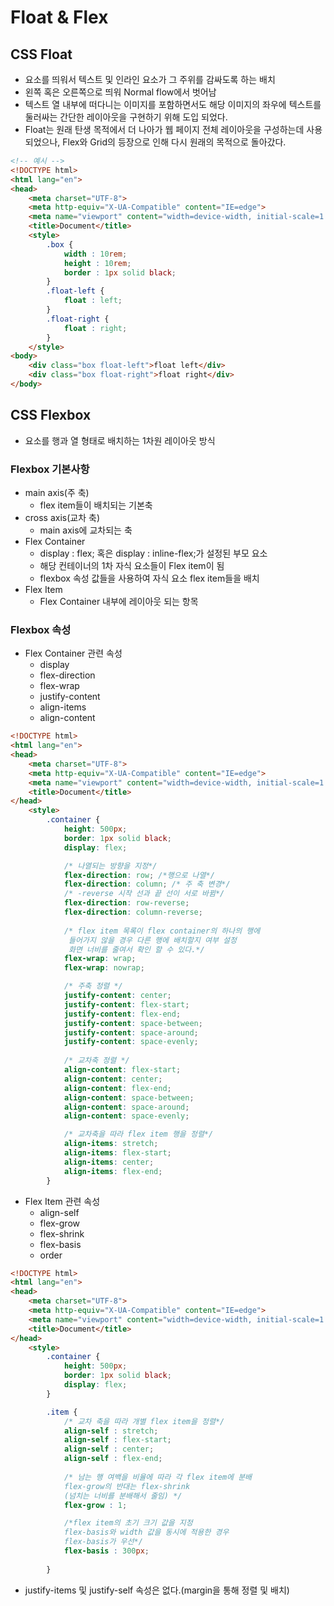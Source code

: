 # Float & Flex
## CSS Float
- 요소를 띄워서 텍스트 및 인라인 요소가 그 주위를 감싸도록 하는 배치
- 왼쪽 혹은 오른쪽으로 띄워 Normal flow에서 벗어남
- 텍스트 열 내부에 떠다니는 이미지를 포함하면서도 해당 이미지의 좌우에 텍스트를 둘러싸는 간단한 레이아웃을 구현하기 위해 도입 되었다.
- Float는 원래 탄생 목적에서 더 나아가 웹 페이지 전체 레이아웃을 구성하는데 사용되었으나, Flex와 Grid의 등장으로 인해 다시 원래의 목적으로 돌아갔다.

```html
<!-- 예시 -->
<!DOCTYPE html>
<html lang="en">
<head>
    <meta charset="UTF-8">
    <meta http-equiv="X-UA-Compatible" content="IE=edge">
    <meta name="viewport" content="width=device-width, initial-scale=1.0">
    <title>Document</title>
    <style>
        .box {
            width : 10rem;
            height : 10rem;
            border : 1px solid black;
        }            
        .float-left {
            float : left;
        }
        .float-right {
            float : right;
        }
    </style>
<body>
    <div class="box float-left">float left</div>
    <div class="box float-right">float right</div>
</body>
```

## CSS Flexbox
- 요소를 행과 열 형태로 배치하는 1차원 레이아웃 방식

### Flexbox 기본사항
- main axis(주 축)
    - flex item들이 배치되는 기본축
- cross axis(교차 축)
    - main axis에 교차되는 축
- Flex Container
    - display : flex; 혹은 display : inline-flex;가 설정된 부모 요소
    - 해당 컨테이너의 1차 자식 요소들이 Flex item이 됨
    - flexbox 속성 값들을 사용하여 자식 요소 flex item들을 배치
- Flex Item
    - Flex Container 내부에 레이아웃 되는 항목

### Flexbox 속성
- Flex Container 관련 속성
    - display
    - flex-direction
    - flex-wrap
    - justify-content
    - align-items
    - align-content

```html
<!DOCTYPE html>
<html lang="en">
<head>
    <meta charset="UTF-8">
    <meta http-equiv="X-UA-Compatible" content="IE=edge">
    <meta name="viewport" content="width=device-width, initial-scale=1.0">
    <title>Document</title>
</head>
    <style>
        .container {
            height: 500px;
            border: 1px solid black;
            display: flex;

            /* 나열되는 방향을 지정*/
            flex-direction: row; /*행으로 나열*/
            flex-direction: column; /* 주 축 변경*/
            /* -reverse 시작 선과 끝 선이 서로 바뀜*/
            flex-direction: row-reverse; 
            flex-direction: column-reverse;
            
            /* flex item 목록이 flex container의 하나의 행에
             들어가지 않을 경우 다른 행에 배치할지 여부 설정
             화면 너비를 줄여서 확인 할 수 있다.*/
            flex-wrap: wrap;
            flex-wrap: nowrap;

            /* 주축 정렬 */
            justify-content: center;
            justify-content: flex-start;
            justify-content: flex-end;
            justify-content: space-between;
            justify-content: space-around;
            justify-content: space-evenly;
            
            /* 교차축 정렬 */
            align-content: flex-start;
            align-content: center;
            align-content: flex-end;
            align-content: space-between;
            align-content: space-around;
            align-content: space-evenly;

            /* 교차축을 따라 flex item 행을 정렬*/
            align-items: stretch;
            align-items: flex-start;
            align-items: center;
            align-items: flex-end;
        }

```

- Flex Item 관련 속성
    - align-self
    - flex-grow
    - flex-shrink
    - flex-basis
    - order

``` html
<!DOCTYPE html>
<html lang="en">
<head>
    <meta charset="UTF-8">
    <meta http-equiv="X-UA-Compatible" content="IE=edge">
    <meta name="viewport" content="width=device-width, initial-scale=1.0">
    <title>Document</title>
</head>
    <style>
        .container {
            height: 500px;
            border: 1px solid black;
            display: flex;
        }

        .item {
            /* 교차 축을 따라 개별 flex item을 정렬*/
            align-self : stretch;
            align-self : flex-start;
            align-self : center;
            align-self : flex-end;
            
            /* 남는 행 여백을 비율에 따라 각 flex item에 분배
            flex-grow의 반대는 flex-shrink
            (넘치는 너비를 분배해서 줄임) */
            flex-grow : 1;

            /*flex item의 초기 크기 값을 지정
            flex-basis와 width 값을 동시에 적용한 경우
            flex-basis가 우선*/
            flex-basis : 300px;
            
        }
```
- justify-items 및 justify-self 속성은 없다.(margin을 통해 정렬 및 배치)


